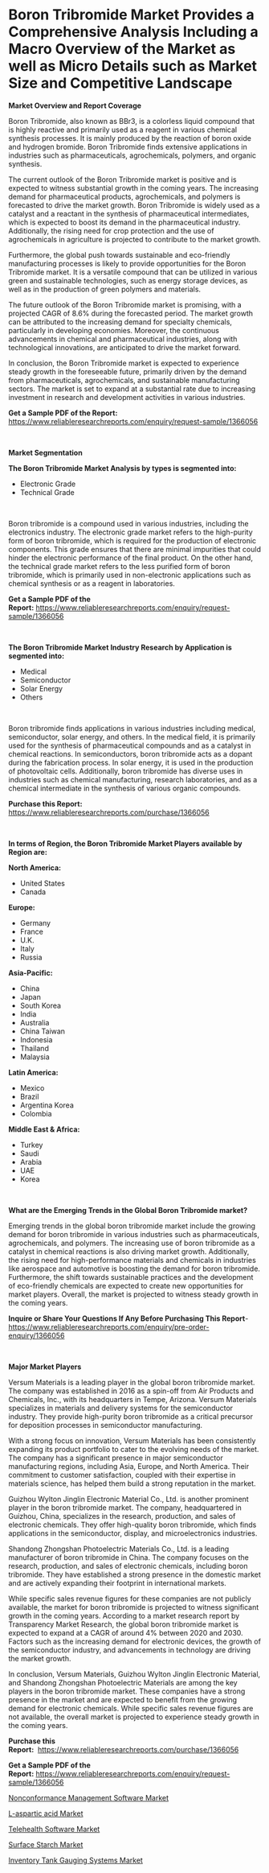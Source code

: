 <p><h1>Boron Tribromide Market Provides a Comprehensive Analysis Including a Macro Overview of the Market as well as Micro Details such as Market Size and Competitive Landscape</h1></p><p><strong>Market Overview and Report Coverage</strong></p>
<p><p>Boron Tribromide, also known as BBr3, is a colorless liquid compound that is highly reactive and primarily used as a reagent in various chemical synthesis processes. It is mainly produced by the reaction of boron oxide and hydrogen bromide. Boron Tribromide finds extensive applications in industries such as pharmaceuticals, agrochemicals, polymers, and organic synthesis.</p><p>The current outlook of the Boron Tribromide market is positive and is expected to witness substantial growth in the coming years. The increasing demand for pharmaceutical products, agrochemicals, and polymers is forecasted to drive the market growth. Boron Tribromide is widely used as a catalyst and a reactant in the synthesis of pharmaceutical intermediates, which is expected to boost its demand in the pharmaceutical industry. Additionally, the rising need for crop protection and the use of agrochemicals in agriculture is projected to contribute to the market growth.</p><p>Furthermore, the global push towards sustainable and eco-friendly manufacturing processes is likely to provide opportunities for the Boron Tribromide market. It is a versatile compound that can be utilized in various green and sustainable technologies, such as energy storage devices, as well as in the production of green polymers and materials.</p><p>The future outlook of the Boron Tribromide market is promising, with a projected CAGR of 8.6% during the forecasted period. The market growth can be attributed to the increasing demand for specialty chemicals, particularly in developing economies. Moreover, the continuous advancements in chemical and pharmaceutical industries, along with technological innovations, are anticipated to drive the market forward.</p><p>In conclusion, the Boron Tribromide market is expected to experience steady growth in the foreseeable future, primarily driven by the demand from pharmaceuticals, agrochemicals, and sustainable manufacturing sectors. The market is set to expand at a substantial rate due to increasing investment in research and development activities in various industries.</p></p>
<p><strong>Get a Sample PDF of the Report:</strong> <a href="https://www.reliableresearchreports.com/enquiry/request-sample/1366056">https://www.reliableresearchreports.com/enquiry/request-sample/1366056</a></p>
<p>&nbsp;</p>
<p><strong>Market Segmentation</strong></p>
<p><strong>The Boron Tribromide Market Analysis by types is segmented into:</strong></p>
<p><ul><li>Electronic Grade</li><li>Technical Grade</li></ul></p>
<p>&nbsp;</p>
<p><p>Boron tribromide is a compound used in various industries, including the electronics industry. The electronic grade market refers to the high-purity form of boron tribromide, which is required for the production of electronic components. This grade ensures that there are minimal impurities that could hinder the electronic performance of the final product. On the other hand, the technical grade market refers to the less purified form of boron tribromide, which is primarily used in non-electronic applications such as chemical synthesis or as a reagent in laboratories.</p></p>
<p><strong>Get a Sample PDF of the Report:</strong>&nbsp;<a href="https://www.reliableresearchreports.com/enquiry/request-sample/1366056">https://www.reliableresearchreports.com/enquiry/request-sample/1366056</a></p>
<p>&nbsp;</p>
<p><strong>The Boron Tribromide Market Industry Research by Application is segmented into:</strong></p>
<p><ul><li>Medical</li><li>Semiconductor</li><li>Solar Energy</li><li>Others</li></ul></p>
<p>&nbsp;</p>
<p><p>Boron tribromide finds applications in various industries including medical, semiconductor, solar energy, and others. In the medical field, it is primarily used for the synthesis of pharmaceutical compounds and as a catalyst in chemical reactions. In semiconductors, boron tribromide acts as a dopant during the fabrication process. In solar energy, it is used in the production of photovoltaic cells. Additionally, boron tribromide has diverse uses in industries such as chemical manufacturing, research laboratories, and as a chemical intermediate in the synthesis of various organic compounds.</p></p>
<p><strong>Purchase this Report:</strong>&nbsp; <a href="https://www.reliableresearchreports.com/purchase/1366056">https://www.reliableresearchreports.com/purchase/1366056</a></p>
<p>&nbsp;</p>
<p><strong>In terms of Region, the Boron Tribromide Market Players available by Region are:</strong></p>
<p>
    <p> <strong> North America: </strong>
        <ul>
            <li>United States</li>
            <li>Canada</li>
        </ul>
        </p> 
    <p> <strong> Europe: </strong>
        <ul>
            <li>Germany</li>
            <li>France</li>
            <li>U.K.</li>
            <li>Italy</li>
            <li>Russia</li>
        </ul>
        </p> 
    <p> <strong> Asia-Pacific: </strong>
        <ul>
            <li>China</li>
            <li>Japan</li>
            <li>South Korea</li>
            <li>India</li>
            <li>Australia</li>
            <li>China Taiwan</li>
            <li>Indonesia</li>
            <li>Thailand</li>
            <li>Malaysia</li>
        </ul>
        </p> 
    <p> <strong> Latin America: </strong>
        <ul>
            <li>Mexico</li>
            <li>Brazil</li>
            <li>Argentina Korea</li>
            <li>Colombia</li>
        </ul>
        </p> 
    <p> <strong> Middle East & Africa: </strong>
        <ul>
            <li>Turkey</li>
            <li>Saudi</li>
            <li>Arabia</li>
            <li>UAE</li>
            <li>Korea</li>
        </ul>
    </p>
    </p>
<p>&nbsp;</p>
<p><strong>What are the Emerging Trends in the Global Boron Tribromide market?</strong></p>
<p><p>Emerging trends in the global boron tribromide market include the growing demand for boron tribromide in various industries such as pharmaceuticals, agrochemicals, and polymers. The increasing use of boron tribromide as a catalyst in chemical reactions is also driving market growth. Additionally, the rising need for high-performance materials and chemicals in industries like aerospace and automotive is boosting the demand for boron tribromide. Furthermore, the shift towards sustainable practices and the development of eco-friendly chemicals are expected to create new opportunities for market players. Overall, the market is projected to witness steady growth in the coming years.</p></p>
<p><strong>Inquire or Share Your Questions If Any Before Purchasing This Report</strong>- <a href="https://www.reliableresearchreports.com/enquiry/pre-order-enquiry/1366056">https://www.reliableresearchreports.com/enquiry/pre-order-enquiry/1366056</a></p>
<p>&nbsp;</p>
<p><strong>Major Market Players</strong></p>
<p><p>Versum Materials is a leading player in the global boron tribromide market. The company was established in 2016 as a spin-off from Air Products and Chemicals, Inc., with its headquarters in Tempe, Arizona. Versum Materials specializes in materials and delivery systems for the semiconductor industry. They provide high-purity boron tribromide as a critical precursor for deposition processes in semiconductor manufacturing. </p><p>With a strong focus on innovation, Versum Materials has been consistently expanding its product portfolio to cater to the evolving needs of the market. The company has a significant presence in major semiconductor manufacturing regions, including Asia, Europe, and North America. Their commitment to customer satisfaction, coupled with their expertise in materials science, has helped them build a strong reputation in the market.</p><p>Guizhou Wylton Jinglin Electronic Material Co., Ltd. is another prominent player in the boron tribromide market. The company, headquartered in Guizhou, China, specializes in the research, production, and sales of electronic chemicals. They offer high-quality boron tribromide, which finds applications in the semiconductor, display, and microelectronics industries.</p><p>Shandong Zhongshan Photoelectric Materials Co., Ltd. is a leading manufacturer of boron tribromide in China. The company focuses on the research, production, and sales of electronic chemicals, including boron tribromide. They have established a strong presence in the domestic market and are actively expanding their footprint in international markets.</p><p>While specific sales revenue figures for these companies are not publicly available, the market for boron tribromide is projected to witness significant growth in the coming years. According to a market research report by Transparency Market Research, the global boron tribromide market is expected to expand at a CAGR of around 4% between 2020 and 2030. Factors such as the increasing demand for electronic devices, the growth of the semiconductor industry, and advancements in technology are driving the market growth.</p><p>In conclusion, Versum Materials, Guizhou Wylton Jinglin Electronic Material, and Shandong Zhongshan Photoelectric Materials are among the key players in the boron tribromide market. These companies have a strong presence in the market and are expected to benefit from the growing demand for electronic chemicals. While specific sales revenue figures are not available, the overall market is projected to experience steady growth in the coming years.</p></p>
<p><strong>Purchase this Report:</strong>&nbsp;&nbsp;<a href="https://www.reliableresearchreports.com/purchase/1366056">https://www.reliableresearchreports.com/purchase/1366056</a></p>
<p></p>
<p><strong>Get a Sample PDF of the Report:</strong>&nbsp;<a href="https://www.reliableresearchreports.com/enquiry/request-sample/1366056">https://www.reliableresearchreports.com/enquiry/request-sample/1366056</a></p>
<p><p><a href="https://medium.com/@there.mix.bring/nonconformance-management-software-market-size-cagr-trends-2024-2030-dc6b82265134">Nonconformance Management Software Market</a></p><p><a href="https://www.linkedin.com/pulse/l-aspartic-acid-market-insights-players-forecast-till-2030-2raac/">L-aspartic acid Market</a></p><p><a href="https://medium.com/@half.skull.am/telehealth-software-market-size-cagr-trends-2024-2030-8cc6e650fb14">Telehealth Software Market</a></p><p><a href="https://www.linkedin.com/pulse/surface-starch-market-size-share-amp-trends-analysis-report-mog7c/">Surface Starch Market</a></p><p><a href="https://www.linkedin.com/pulse/inventory-tank-gauging-systems-market-research-report-provides-zh85c/">Inventory Tank Gauging Systems Market</a></p></p>